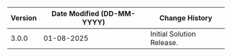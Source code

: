 | **Version** | **Date Modified (DD-MM-YYYY)** | **Change History**                          |
|-------------|--------------------------------|---------------------------------------------|
| 3.0.0       | 01-08-2025                     | Initial Solution Release.          |